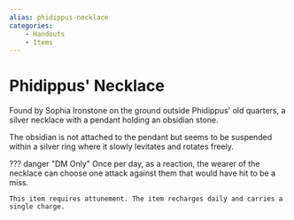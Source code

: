 ```yaml
---
alias: phidippus-necklace
categories:
    - Handouts
    - Items
---
```

# Phidippus' Necklace

Found by Sophia Ironstone on the ground outside Phidippus' old quarters, a silver necklace with a pendant holding an obsidian stone.

The obsidian is not attached to the pendant but seems to be suspended within a silver ring where it slowly levitates and rotates freely.

??? danger "DM Only"
    Once per day, as a reaction, the wearer of the necklace can choose one attack against them that would have hit to be a miss.

    This item requires attunement. The item recharges daily and carries a single charge.
